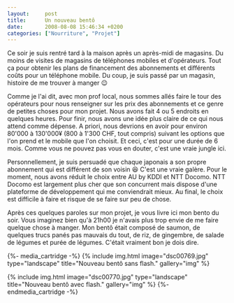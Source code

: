 ```yaml
---
layout:     post
title:      Un nouveau bentô
date:       2008-08-08 15:46:34 +0200
categories: ["Nourriture", "Projet"]
---
```


Ce soir je suis rentré tard à la maison après un après-midi de magasins. Du moins de visites de magasins de
téléphones mobiles et d'opérateurs. Tout ça pour obtenir les plans de financement des abonnements et différents
coûts pour un téléphone mobile. Du coup, je suis passé par un magasin, histoire de me trouver à manger :wink:

<!--more-->

Comme je l'ai dit, avec mon prof local, nous sommes allés faire le tour des opérateurs pour nous renseigner sur les
prix des abonnements et ce genre de petites choses pour mon projet. Nous avons fait 4 ou 5 endroits en quelques
heures. Pour finir, nous avons une idée plus claire de ce qui nous attend comme dépense. A priori, nous devrions en
avoir pour environ 80'000 à 130'000¥ (800 à 1'300 CHF, tout compris) suivant les options que l'on prend et le
mobile que l'on choisit. Et ceci, c'est pour une durée de 6 mois. Comme vous ne pouvez pas vous en douter, c'est
une vraie jungle ici.

Personnellement, je suis persuadé que chaque japonais a son propre abonnement qui est différent de son voisin :laughing:
C'est une vraie galère. Pour le moment, nous avons réduit le choix entre AU by KDDI et NTT Docomo. NTT Docomo est
largement plus cher que son concurrent mais dispose d'une plateforme de développement qui me conviendrait mieux. Au
final, le choix est difficile à faire et risque de se faire sur peu de chose.

Après ces quelques paroles sur mon projet, je vous livre ici mon bento du soir. Vous imaginez bien qu'à 21h00 je
n'avais plus trop envie de me faire quelque chose à manger. Mon bentô était composé de saumon, de quelques trucs
panés pas mauvais du tout, de riz, de gingembre, de salade de légumes et purée de légumes. C'était vraiment bon je
dois dire.

{%- media_cartridge -%}
{% include img.html
    image="dsc00769.jpg"
    type="landscape"
    title="Nouveau bentô sans flash."
    gallery="img"
%}

{% include img.html
    image="dsc00770.jpg"
    type="landscape"
    title="Nouveau bentô avec flash."
    gallery="img"
%}
{%- endmedia_cartridge -%}
